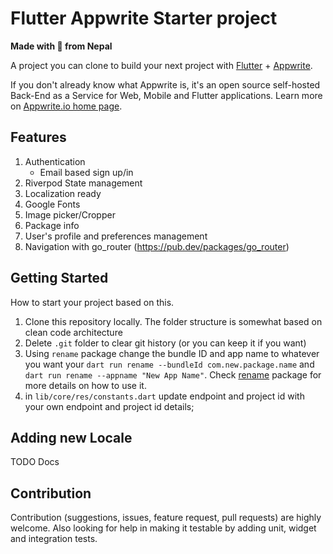 # Flutter Appwrite Starter project

**Made with :heartbeat: from Nepal**

A project you can clone to build your next project with [Flutter](https://flutter.dev) + [Appwrite](https://appwrite.io). 

If you don't already know what Appwrite is, it's an open source self-hosted Back-End as a Service for Web, Mobile and Flutter applications. Learn more on [Appwrite.io home page](https://appwrite.io).

## Features
1. Authentication
    - Email based sign up/in
2. Riverpod State management
3. Localization ready
4. Google Fonts
5. Image picker/Cropper
6. Package info
7. User's profile and preferences management
8. Navigation with go_router (https://pub.dev/packages/go_router)

## Getting Started

How to start your project based on this.

1. Clone this repository locally. The folder structure is somewhat based on clean code architecture
2. Delete `.git` folder to clear git history (or you can keep it if you want)
3. Using `rename` package change the bundle ID and app name to whatever you want your `dart run rename --bundleId com.new.package.name` and `dart run rename --appname "New App Name"`. Check [rename](https://pub.dev/packages/rename) package for more details on how to use it.
4. in `lib/core/res/constants.dart` update endpoint and project id with your own endpoint and project id details;

## Adding new Locale
TODO Docs

## Contribution
Contribution (suggestions, issues, feature request, pull requests) are highly welcome. Also looking for help in making it testable by adding unit, widget and integration tests.
